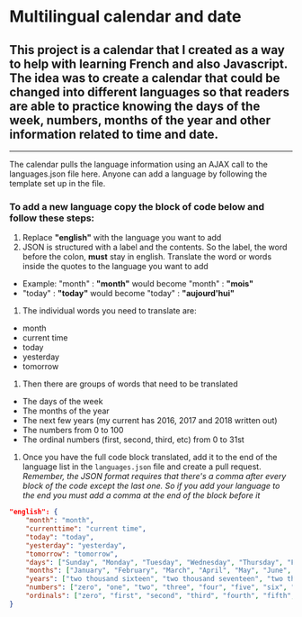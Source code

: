 # Multilingual calendar and date

## This project is a calendar that I created as a way to help with learning French and also Javascript. The idea was to create a calendar that could be changed into different languages so that readers are able to practice knowing the days of the week, numbers, months of the year and other information related to time and date.

---

The calendar pulls the language information using an AJAX call to the languages.json file here. Anyone can add a language by following the template set up in the file.

### To add a new language copy the block of code below and follow these steps:

1. Replace **"english"** with the language you want to add
1. JSON is structured with a label and the contents. So the label, the word before the colon, **must** stay in english. Translate the word or words inside the quotes to the language you want to add
  * Example: "month" : **"month"** would become "month" : **"mois"**
  * "today" : **"today"** would become "today" : **"aujourd'hui"**
1. The individual words you need to translate are:
  * month
  * current time
  * today
  * yesterday
  * tomorrow
1. Then there are groups of words that need to be translated
  * The days of the week
  * The months of the year
  * The next few years (my current has 2016, 2017 and 2018 written out)
  * The numbers from 0 to 100
  * The ordinal numbers (first, second, third, etc) from 0 to 31st
1. Once you have the full code block translated, add it to the end of the language list in the `languages.json` file and create a pull request. *Remember, the JSON format requires that there's a comma after every block of the code except the last one. So if you add your language to the end you must add a comma at the end of the block before it*


```json
"english": {
    "month": "month",
    "currenttime": "current time",
    "today": "today",
    "yesterday": "yesterday",
    "tomorrow": "tomorrow",
    "days": ["Sunday", "Monday", "Tuesday", "Wednesday", "Thursday", "Friday", "Saturday"],
    "months": ["January", "February", "March", "April", "May", "June", "July", "August", "September", "October", "November", "December"],
    "years": ["two thousand sixteen", "two thousand seventeen", "two thousand eighteen"],
    "numbers": ["zero", "one", "two", "three", "four", "five", "six", "Seven", "eight", "nine", "ten", "eleven", "twelve", "thirteen", "fourteen", "fifteen", "sixteen", "seventeen", "eighteen", "nineteen", "twenty", "twenty-one", "twenty-two", "twenty-three", "twenty-four", "twenty-five", "twenty-six", "twenty-seven", "twenty-eight", "twenty-nine", "thirty", "thirty-one", "thirty-two", "thirty-three", "thirty-four", "thirty-five", "thirty-six", "thirty-seven", "thirty-eight", "thirty-nine", "forty", "forty-one", "forty-two", "forty-three", "forty-four", "forty-five", "forty-six", "forty-seven", "forty-eight", "forty-nine", "fifty", "fifty-one", "fifty-two", "fifty-three", "fifty-four", "fifty-five", "fifty-six", "fifty-seven", "fifty-eight", "fifty-nine", "sixty", "sixty-one", "sixty-two", "sixty-three", "sixty-four", "sixty-five", "sixty-six", "sixty-seven", "sixty-eight", "sixty-nine", "seventy", "seventy-one", "seventy-two", "seventy-three", "seventy-four", "seventy-five", "seventy-six", "seventy-seven", "seventy-eight", "seventy-nine", "eighty", "eighty-one", "eighty-two", "eighty-three", "eighty-four", "eighty-five", "eighty-six", "eighty-seven", "eighty-eight", "eighty-nine", "ninety", "ninety-one", "ninety-two", "ninety-three", "ninety-four", "ninety-five", "ninety-six", "ninety-seven", "ninety-eight", "ninety-nine", "hundred"],
    "ordinals": ["zero", "first", "second", "third", "fourth", "fifth", "sixth", "seventh", "eighth", "ninth", "tenth", "eleventh", "twelfth", "thirteenth", "fourteenth", "fifteenth", "sixteenth", "seventeenth", "eighteenth", "nineteenth", "twentyeth", "twenty-first", "twenty-second", "twenty-third", "twenty-fourth", "twenty-fifth", "twenty-sixth", "twenty-seventh", "twenty-eighth", "twenty-ninth", "thirtieth", "thirty-first"]
}
```
